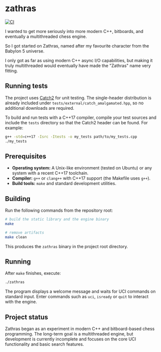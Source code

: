 # zathras

[![CI](https://github.com/<owner>/<repo>/actions/workflows/ci.yml/badge.svg)](https://github.com/<owner>/<repo>/actions/workflows/ci.yml)

I wanted to get more seriously into more modern C++, bitboards, and eventually a multithreaded chess engine.

So I got started on Zathras, named after my favourite character from the Babylon 5 universe.

I only got as far as using modern C++ async I/O capabilities, but making it truly multithreaded would eventually have made the "Zathras" name very fitting.


## Running tests

The project uses [Catch2](https://github.com/catchorg/Catch2) for unit testing.
The single-header distribution is already included under
`tests/external/catch_amalgamated.hpp`, so no additional downloads are
required.

To build and run tests with a C++17 compiler, compile your test sources and
include the `tests` directory so that the Catch2 header can be found. For
example:

```bash
g++ -std=c++17 -Isrc -Itests -o my_tests path/to/my_tests.cpp
./my_tests
```

## Prerequisites

- **Operating system:** A Unix-like environment (tested on Ubuntu) or any system with a recent C++17 toolchain.
- **Compiler:** `g++` or `clang++` with C++17 support (the Makefile uses `g++`).
- **Build tools:** `make` and standard development utilities.

## Building

Run the following commands from the repository root:

```bash
# build the static library and the engine binary
make

# remove artifacts
make clean
```

This produces the `zathras` binary in the project root directory.

## Running

After `make` finishes, execute:

```bash
./zathras
```

The program displays a welcome message and waits for UCI commands on standard input. Enter commands such as `uci`, `isready` or `quit` to interact with the engine.

## Project status

Zathras began as an experiment in modern C++ and bitboard-based chess programming. The long-term goal is a multithreaded engine, but development is currently incomplete and focuses on the core UCI functionality and basic search features.


